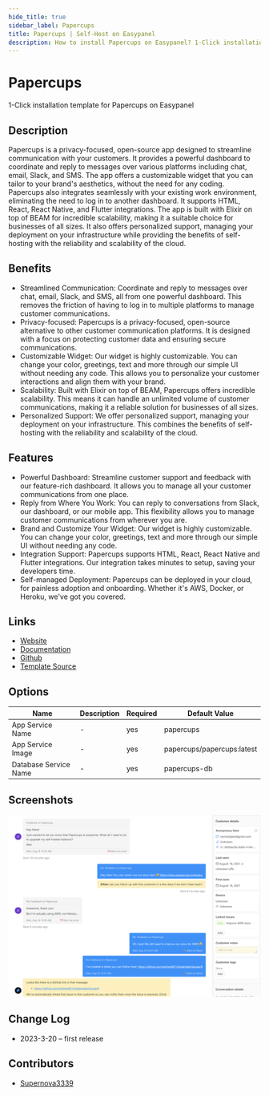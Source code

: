 ```yaml
---
hide_title: true
sidebar_label: Papercups
title: Papercups | Self-Host on Easypanel
description: How to install Papercups on Easypanel? 1-Click installation template for Papercups on Easypanel
---
```


<!-- generated -->

# Papercups

1-Click installation template for Papercups on Easypanel

## Description

Papercups is a privacy-focused, open-source app designed to streamline communication with your customers. It provides a powerful dashboard to coordinate and reply to messages over various platforms including chat, email, Slack, and SMS. The app offers a customizable widget that you can tailor to your brand&#39;s aesthetics, without the need for any coding. Papercups also integrates seamlessly with your existing work environment, eliminating the need to log in to another dashboard. It supports HTML, React, React Native, and Flutter integrations. The app is built with Elixir on top of BEAM for incredible scalability, making it a suitable choice for businesses of all sizes. It also offers personalized support, managing your deployment on your infrastructure while providing the benefits of self-hosting with the reliability and scalability of the cloud.

## Benefits

- Streamlined Communication: Coordinate and reply to messages over chat, email, Slack, and SMS, all from one powerful dashboard. This removes the friction of having to log in to multiple platforms to manage customer communications.
- Privacy-focused: Papercups is a privacy-focused, open-source alternative to other customer communication platforms. It is designed with a focus on protecting customer data and ensuring secure communications.
- Customizable Widget: Our widget is highly customizable. You can change your color, greetings, text and more through our simple UI without needing any code. This allows you to personalize your customer interactions and align them with your brand.
- Scalability: Built with Elixir on top of BEAM, Papercups offers incredible scalability. This means it can handle an unlimited volume of customer communications, making it a reliable solution for businesses of all sizes.
- Personalized Support: We offer personalized support, managing your deployment on your infrastructure. This combines the benefits of self-hosting with the reliability and scalability of the cloud.

## Features

- Powerful Dashboard: Streamline customer support and feedback with our feature-rich dashboard. It allows you to manage all your customer communications from one place.
- Reply from Where You Work: You can reply to conversations from Slack, our dashboard, or our mobile app. This flexibility allows you to manage customer communications from wherever you are.
- Brand and Customize Your Widget: Our widget is highly customizable. You can change your color, greetings, text and more through our simple UI without needing any code.
- Integration Support: Papercups supports HTML, React, React Native and Flutter integrations. Our integration takes minutes to setup, saving your developers time.
- Self-managed Deployment: Papercups can be deployed in your cloud, for painless adoption and onboarding. Whether it's AWS, Docker, or Heroku, we've got you covered.

## Links

- [Website](https://papercups.io)
- [Documentation](https://docs.papercups.io/)
- [Github](https://github.com/papercups-io/papercups)
- [Template Source](https://github.com/easypanel-io/templates/tree/main/templates/papercups)

## Options

Name | Description | Required | Default Value
-|-|-|-
App Service Name | - | yes | papercups
App Service Image | - | yes | papercups/papercups:latest
Database Service Name | - | yes | papercups-db

## Screenshots

![Papercups Screenshot](./assets/screenshot.png)

## Change Log

- 2023-3-20 – first release

## Contributors

- [Supernova3339](https://github.com/Supernova3339)
